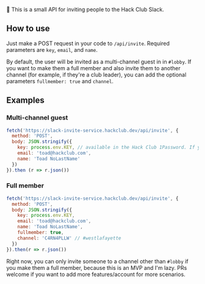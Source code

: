 👋 This is a small API for inviting people to the Hack Club Slack.

## How to use

Just make a POST request in your code to `/api/invite`. Required parameters are `key`, `email`, and `name`.

By default, the user will be invited as a multi-channel guest in in `#lobby`. If you want to make them a full member and also invite them to another channel (for example, if they're a club leader), you can add the optional parameters `fullmember: true` and `channel`.

## Examples

### Multi-channel guest

```js
fetch('https://slack-invite-service.hackclub.dev/api/invite', {
  method: 'POST',
  body: JSON.stringify({
    key: process.env.KEY, // available in the Hack Club 1Password. If you're a community member and need access, ask @matthew for the key
    email: 'toad@hackclub.com',
    name: 'Toad NoLastName'
  })
}).then (r => r.json())
```

### Full member

```js
fetch('https://slack-invite-service.hackclub.dev/api/invite', {
  method: 'POST',
  body: JSON.stringify({
    key: process.env.KEY,
    email: 'toad@hackclub.com',
    name: 'Toad NoLastName',
    fullmember: true,
    channel: 'C4RN4PLLW' // #westlafayette
  })
}).then(r => r.json())
```

Right now, you can only invite someone to a channel other than `#lobby` if you make them a full member, because this is an MVP and I'm lazy. PRs welcome if you want to add more features/account for more scenarios.
